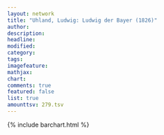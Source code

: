 ```yaml
---
layout: network
title: "Uhland, Ludwig: Ludwig der Bayer (1826)"
author:
description:
headline:
modified:
category:
tags:
imagefeature: 
mathjax: 
chart: 
comments: true
featured: false
list: true
amounttsv: 279.tsv
---
```

{% include barchart.html %}
